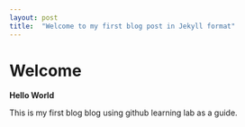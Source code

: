 ```yaml
---
layout: post
title:  "Welcome to my first blog post in Jekyll format"
---
```


# Welcome

**Hello World**

This is my first blog blog using github learning lab as a guide.
